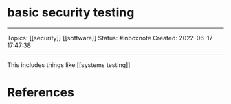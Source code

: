 # basic security testing
---
Topics: [[security]] [[software]]
Status: #inboxnote
Created: 2022-06-17 17:47:38

---

This includes things like [[systems testing]]

# References

